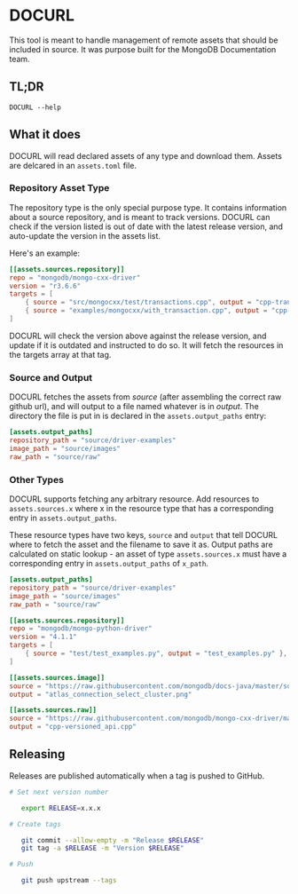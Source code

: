 # DOCURL

This tool is meant to handle management of remote assets that should
be included in source. It was purpose built for the MongoDB Documentation team.

## TL;DR
`DOCURL --help`

## What it does
DOCURL will read declared assets of any type and download them. Assets are delcared
in an `assets.toml` file.

### Repository Asset Type

The repository type is the only special purpose type. It contains information
about a source repository, and is meant to track versions. DOCURL can check if
the version listed is out of date with the latest release version, and auto-update
the version in the assets list.

Here's an example:

```toml
[[assets.sources.repository]]
repo = "mongodb/mongo-cxx-driver"
version = "r3.6.6"
targets = [
    { source = "src/mongocxx/test/transactions.cpp", output = "cpp-transactions.cpp" },
    { source = "examples/mongocxx/with_transaction.cpp", output = "cpp-with-transaction.cpp" },
]
```

DOCURL will check the version above against the release version, and update if
it is outdated and instructed to do so. It will fetch the resources in the targets
array at that tag.

### Source and Output

DOCURL fetches the assets from *source* (after assembling the correct raw github url),
and will output to a file named whatever is in *output*. The directory the file is put
in is declared in the `assets.output_paths` entry:

```toml
[assets.output_paths]
repository_path = "source/driver-examples"
image_path = "source/images"
raw_path = "source/raw"
```

### Other Types
DOCURL supports fetching any arbitrary resource. Add resources to `assets.sources.x`
where x in the resource type that has a corresponding entry in `assets.output_paths`.

These resource types have two keys, `source` and `output` that tell DOCURL
where to fetch the asset and the filename to save it as. Output paths are
calculated on static lookup - an asset of type `assets.sources.x` must have a
corresponding entry in `assets.output_paths` of `x_path`.

```toml
[assets.output_paths]
repository_path = "source/driver-examples"
image_path = "source/images"
raw_path = "source/raw"

[[assets.sources.repository]]
repo = "mongodb/mongo-python-driver"
version = "4.1.1"
targets = [
    { source = "test/test_examples.py", output = "test_examples.py" },
]

[[assets.sources.image]]
source = "https://raw.githubusercontent.com/mongodb/docs-java/master/source/includes/figures/atlas_connection_select_cluster.png"
output = "atlas_connection_select_cluster.png"

[[assets.sources.raw]]
source = "https://raw.githubusercontent.com/mongodb/mongo-cxx-driver/master/src/mongocxx/test/versioned_api.cpp"
output = "cpp-versioned_api.cpp"
```

## Releasing

Releases are published automatically when a tag is pushed to GitHub.

```sh
# Set next version number

   export RELEASE=x.x.x

# Create tags

   git commit --allow-empty -m "Release $RELEASE"
   git tag -a $RELEASE -m "Version $RELEASE"

# Push

   git push upstream --tags
```
